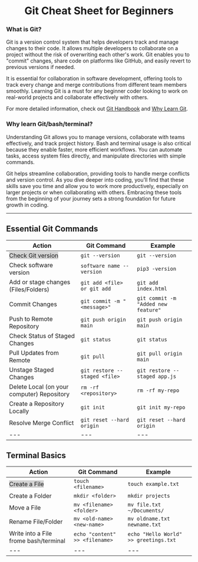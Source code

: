 <h1 align="center">Git Cheat Sheet for Beginners</h1>

### What is Git? 
Git is a version control system that helps developers track and manage changes to their code. It allows multiple developers to collaborate on a project without the risk of overwriting each other's work. Git enables you to "commit" changes, share code on platforms like GitHub, and easily revert to previous versions if needed.

It is essential for collaboration in software development, offering tools to track every change and merge contributions from different team members smoothly. Learning Git is a must for any beginner coder looking to work on real-world projects and collaborate effectively with others.

For more detailed information, check out [Git Handbook](https://guides.github.com/introduction/git-handbook/) and [Why Learn Git](https://www.codecademy.com/articles/why-learn-git).

### Why learn Git/bash/terminal? 
Understanding Git allows you to manage versions, collaborate with teams effectively, and track project history. Bash and terminal usage is also critical because they enable faster, more efficient workflows. You can automate tasks, access system files directly, and manipulate directories with simple commands.

Git helps streamline collaboration, providing tools to handle merge conflicts and version control. As you dive deeper into coding, you'll find that these skills save you time and allow you to work more productively, especially on larger projects or when collaborating with others. Embracing these tools from the beginning of your journey sets a strong foundation for future growth in coding.

---

## Essential Git Commands
| **Action**        | **Git Command**                | **Example**                  |
|-------------------|---------------------------|------------------------------|
| <span style="background-color:lightgray">Check Git version</span> | `git --version` | `git --version` |
| Check software version | `software name --version` | `pip3 -version` |
| Add or stage changes (Files/Folders) | `git add <file> or git add` | `git add index.html` |
| Commit Changes | `git commit -m "<message>"`	 | `git commit -m "Added new feature"` |
| Push to Remote Repository | `git push origin main`	 | `git push origin main` |
| Check Status of Staged Changes | `git status`	 | `git status`	 |
| Pull Updates from Remote | `git pull` | `git pull origin main` |
| Unstage Staged Changes	 | `git restore --staged <file>`	 | `git restore --staged app.js` |
| Delete Local (on your computer) Repository	 | `rm -rf <repository>`	 | `rm -rf my-repo` |
| Create a Repository Locally	 | `git init`	 | `git init my-repo` |
| Resolve Merge Conflict	 | `git reset --hard origin`	 | `git reset --hard origin` |
| --- | --- | --- |

## Terminal Basics
| **Action**        | **Git Command**                | **Example**                  |
|---------------------------------------|---------------------------|------------------------------|
| <span style="background-color:lightgray">Create a File</span> | `touch <filename>`         | `touch example.txt`|
| Create a Folder                       | `mkdir <folder>`          | `mkdir projects`            |
| Move a File                           | `mv <filename> <folder>`  | `mv file.txt ~/Documents/`  |
| Rename File/Folder	  | `mv <old-name> <new-name>`	 | `mv oldname.txt newname.txt` |
| Write into a File frome bash/terminal | `echo "content" >> <filename>` | `echo "Hello World" >> greetings.txt` |
| --- | --- | --- |



























